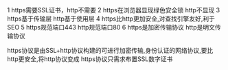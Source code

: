 1 https需要SSL证书，http不需要
2 https在浏览器显现绿色安全锁 http不显现
3 https基于传输层 http基于使用层
4 https比http更加安全,对查找引擎友好,利于SEO
5 https规范端口443 http规范端口80
6 https是加密传输协议 http是明文传输协议

https协议是由SSL+http协议构建的可进行加密传输,身份认证的网络协议,要比http更安全,将http协议变成
https协议只需求布置SSL数字证书